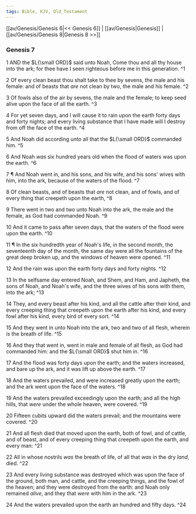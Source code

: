 ```yaml
---
tags: Bible, KJV, Old_Testament
---
```


[[av/Genesis/Genesis 6|<< Genesis 6]] | [[av/Genesis|Genesis]] | [[av/Genesis/Genesis 8|Genesis 8 >>]]

### Genesis 7

1 AND the $L{\small ORD}$ said unto Noah, Come thou and all thy house into the ark; for thee have I seen righteous before me in this generation. ^1

2 Of every clean beast thou shalt take to thee by sevens, the male and his female: and of beasts that _are_ not clean by two, the male and his female. ^2

3 Of fowls also of the air by sevens, the male and the female; to keep seed alive upon the face of all the earth. ^3

4 For yet seven days, and I will cause it to rain upon the earth forty days and forty nights; and every living substance that I have made will I destroy from off the face of the earth. ^4

5 And Noah did according unto all that the $L{\small ORD}$ commanded him. ^5

6 And Noah _was_ six hundred years old when the flood of waters was upon the earth. ^6

7 ¶ And Noah went in, and his sons, and his wife, and his sons' wives with him, into the ark, because of the waters of the flood. ^7

8 Of clean beasts, and of beasts that _are_ not clean, and of fowls, and of every thing that creepeth upon the earth, ^8

9 There went in two and two unto Noah into the ark, the male and the female, as God had commanded Noah. ^9

10 And it came to pass after seven days, that the waters of the flood were upon the earth. ^10

11 ¶ In the six hundredth year of Noah's life, in the second month, the seventeenth day of the month, the same day were all the fountains of the great deep broken up, and the windows of heaven were opened. ^11

12 And the rain was upon the earth forty days and forty nights. ^12

13 In the selfsame day entered Noah, and Shem, and Ham, and Japheth, the sons of Noah, and Noah's wife, and the three wives of his sons with them, into the ark; ^13

14 They, and every beast after his kind, and all the cattle after their kind, and every creeping thing that creepeth upon the earth after his kind, and every fowl after his kind, every bird of every sort. ^14

15 And they went in unto Noah into the ark, two and two of all flesh, wherein _is_ the breath of life. ^15

16 And they that went in, went in male and female of all flesh, as God had commanded him: and the $L{\small ORD}$ shut him in. ^16

17 And the flood was forty days upon the earth; and the waters increased, and bare up the ark, and it was lift up above the earth. ^17

18 And the waters prevailed, and were increased greatly upon the earth; and the ark went upon the face of the waters. ^18

19 And the waters prevailed exceedingly upon the earth; and all the high hills, that _were_ under the whole heaven, were covered. ^19

20 Fifteen cubits upward did the waters prevail; and the mountains were covered. ^20

21 And all flesh died that moved upon the earth, both of fowl, and of cattle, and of beast, and of every creeping thing that creepeth upon the earth, and every man: ^21

22 All in whose nostrils _was_ the breath of life, of all that _was_ in the dry _land_, died. ^22

23 And every living substance was destroyed which was upon the face of the ground, both man, and cattle, and the creeping things, and the fowl of the heaven; and they were destroyed from the earth: and Noah only remained _alive_, and they that _were_ with him in the ark. ^23

24 And the waters prevailed upon the earth an hundred and fifty days. ^24
